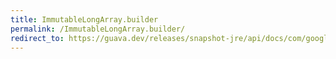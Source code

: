 ```yaml
---
title: ImmutableLongArray.builder
permalink: /ImmutableLongArray.builder/
redirect_to: https://guava.dev/releases/snapshot-jre/api/docs/com/google/common/primitives/ImmutableLongArray.html#builder--
---
```

